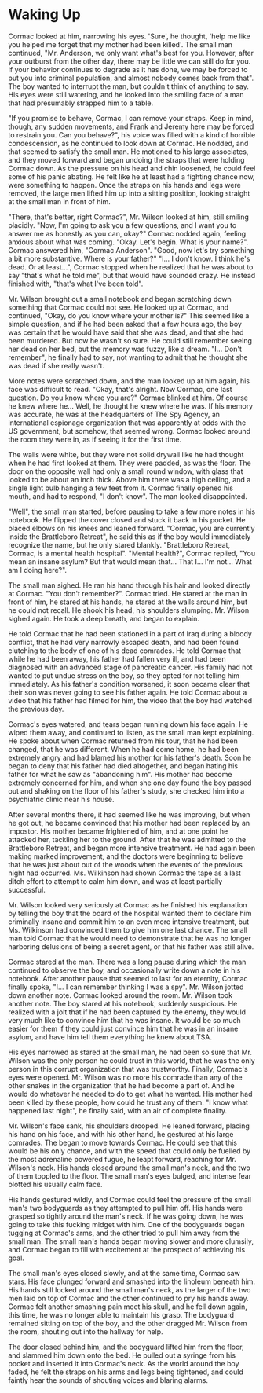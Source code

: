 # Waking Up

Cormac looked at him, narrowing his eyes. 'Sure', he thought, 'help me like you helped me forget that my mother had been killed'. The small man continued, "Mr. Anderson, we only want what's best for you. However, after your outburst from the other day, there may be little we can still do for you. If your behavior continues to degrade as it has done, we may be forced to put you into criminal population, and almost nobody comes back from that". The boy wanted to interrupt the man, but couldn't think of anything to say. His eyes were still watering, and he looked into the smiling face of a man that had presumably strapped him to a table.

"If you promise to behave, Cormac, I can remove your straps. Keep in mind, though, any sudden movements, and Frank and Jeremy here may be forced to restrain you. Can you behave?", his voice was filled with a kind of horrible condescension, as he continued to look down at Cormac. He nodded, and that seemed to satisfy the small man. He motioned to his large associates, and they moved forward and began undoing the straps that were holding Cormac down. As the pressure on his head and chin loosened, he could feel some of his panic abating. He felt like he at least had a fighting chance now, were something to happen. Once the straps on his hands and legs were removed, the large men lifted him up into a sitting position, looking straight at the small man in front of him.

"There, that's better, right Cormac?", Mr. Wilson looked at him, still smiling placidly. "Now, I'm going to ask you a few questions, and I want you to answer me as honestly as you can, okay?" Cormac nodded again, feeling anxious about what was coming. "Okay. Let's begin. What is your name?". Cormac answered him, "Cormac Anderson". "Good, now let's try something a bit more substantive. Where is your father?" "I... I don't know. I think he's dead. Or at least...", Cormac stopped when he realized that he was about to say "that's what he told me", but that would have sounded crazy. He instead finished with, "that's what I've been told".

Mr. Wilson brought out a small notebook and began scratching down something that Cormac could not see. He looked up at Cormac, and continued, "Okay, do you know where your mother is?" This seemed like a simple question, and if he had been asked that a few hours ago, the boy was certain that he would have said that she was dead, and that she had been murdered. But now he wasn't so sure. He could still remember seeing her dead on her bed, but the memory was fuzzy, like a dream. "I... Don't remember", he finally had to say, not wanting to admit that he thought she was dead if she really wasn't.

More notes were scratched down, and the man looked up at him again, his face was difficult to read. "Okay, that's alright. Now Cormac, one last question. Do you know where you are?" Cormac blinked at him. Of course he knew where he... Well, he thought he knew where he was. If his memory was accurate, he was at the headquarters of The Spy Agency, an international espionage organization that was apparently at odds with the US government, but somehow, that seemed wrong. Cormac looked around the room they were in, as if seeing it for the first time.

The walls were white, but they were not solid drywall like he had thought when he had first looked at them. They were padded, as was the floor. The door on the opposite wall had only a small round window, with glass that looked to be about an inch thick. Above him there was a high ceiling, and a single light bulb hanging a few feet from it. Cormac finally opened his mouth, and had to respond, "I don't know". The man looked disappointed.

"Well", the small man started, before pausing to take a few more notes in his notebook. He flipped the cover closed and stuck it back in his pocket. He placed elbows on his knees and leaned forward. "Cormac, you are currently inside the Brattleboro Retreat", he said this as if the boy would immediately recognize the name, but he only stared blankly. "Brattleboro Retreat, Cormac, is a mental health hospital". "Mental health?", Cormac replied, "You mean an insane asylum? But that would mean that... That I... I'm not... What am I doing here?".

The small man sighed. He ran his hand through his hair and looked directly at Cormac. "You don't remember?". Cormac tried. He stared at the man in front of him, he stared at his hands, he stared at the walls around him, but he could not recall. He shook his head, his shoulders slumping. Mr. Wilson sighed again. He took a deep breath, and began to explain.

He told Cormac that he had been stationed in a part of Iraq during a bloody conflict, that he had very narrowly escaped death, and had been found clutching to the body of one of his dead comrades. He told Cormac that while he had been away, his father had fallen very ill, and had been diagnosed with an advanced stage of pancreatic cancer. His family had not wanted to put undue stress on the boy, so they opted for not telling him immediately. As his father's condition worsened, it soon became clear that their son was never going to see his father again. He told Cormac about a video that his father had filmed for him, the video that the boy had watched the previous day.

Cormac's eyes watered, and tears began running down his face again. He wiped them away, and continued to listen, as the small man kept explaining. He spoke about when Cormac returned from his tour, that he had been changed, that he was different. When he had come home, he had been extremely angry and had blamed his mother for his father's death. Soon he began to deny that his father had died altogether, and began hating his father for what he saw as "abandoning him". His mother had become extremely concerned for him, and when she one day found the boy passed out and shaking on the floor of his father's study, she checked him into a psychiatric clinic near his house.

After several months there, it had seemed like he was improving, but when he got out, he became convinced that his mother had been replaced by an impostor. His mother became frightened of him, and at one point he attacked her, tackling her to the ground. After that he was admitted to the Brattleboro Retreat, and began more intensive treatment. He had again been making marked improvement, and the doctors were beginning to believe that he was just about out of the woods when the events of the previous night had occurred. Ms. Wilkinson had shown Cormac the tape as a last ditch effort to attempt to calm him down, and was at least partially successful.

Mr. Wilson looked very seriously at Cormac as he finished his explanation by telling the boy that the board of the hospital wanted them to declare him criminally insane and commit him to an even more intensive treatment, but Ms. Wilkinson had convinced them to give him one last chance. The small man told Cormac that he would need to demonstrate that he was no longer harboring delusions of being a secret agent, or that his father was still alive.

Cormac stared at the man. There was a long pause during which the man continued to observe the boy, and occasionally write down a note in his notebook. After another pause that seemed to last for an eternity, Cormac finally spoke, "I... I can remember thinking I was a spy". Mr. Wilson jotted down another note. Cormac looked around the room. Mr. Wilson took another note. The boy stared at his notebook, suddenly suspicious. He realized with a jolt that if he had been captured by the enemy, they would very much like to convince him that he was insane. It would be so much easier for them if they could just convince him that he was in an insane asylum, and have him tell them everything he knew about TSA.

His eyes narrowed as stared at the small man, he had been so sure that Mr. Wilson was the only person he could trust in this world, that he was the only person in this corrupt organization that was trustworthy. Finally, Cormac's eyes were opened. Mr. Wilson was no more his comrade than any of the other snakes in the organization that he had become a part of. And he would do whatever he needed to do to get what he wanted. His mother had been killed by these people, how could he trust any of them. "I know what happened last night", he finally said, with an air of complete finality.

Mr. Wilson's face sank, his shoulders drooped. He leaned forward, placing his hand on his face, and with his other hand, he gestured at his large comrades. The began to move towards Cormac. He could see that this would be his only chance, and with the speed that could only be fuelled by the most adrenaline powered fugue, he leapt forward, reaching for Mr. Wilson's neck. His hands closed around the small man's neck, and the two of them toppled to the floor. The small man's eyes bulged, and intense fear blotted his usually calm face.

His hands gestured wildly, and Cormac could feel the pressure of the small man's two bodyguards as they attempted to pull him off. His hands were grasped so tightly around the man's neck. If he was going down, he was going to take this fucking midget with him. One of the bodyguards began tugging at Cormac's arms, and the other tried to pull him away from the small man. The small man's hands began moving slower and more clumsily, and Cormac began to fill with excitement at the prospect of achieving his goal.

The small man's eyes closed slowly, and at the same time, Cormac saw stars. His face plunged forward and smashed into the linoleum beneath him. His hands still locked around the small man's neck, as the larger of the two men laid on top of Cormac and the other continued to pry his hands away. Cormac felt another smashing pain meet his skull, and he fell down again, this time, he was no longer able to maintain his grasp. The bodyguard remained sitting on top of the boy, and the other dragged Mr. Wilson from the room, shouting out into the hallway for help.

The door closed behind him, and the bodyguard lifted him from the floor, and slammed him down onto the bed. He pulled out a syringe from his pocket and inserted it into Cormac's neck. As the world around the boy faded, he felt the straps on his arms and legs being tightened, and could faintly hear the sounds of shouting voices and blaring alarms.
